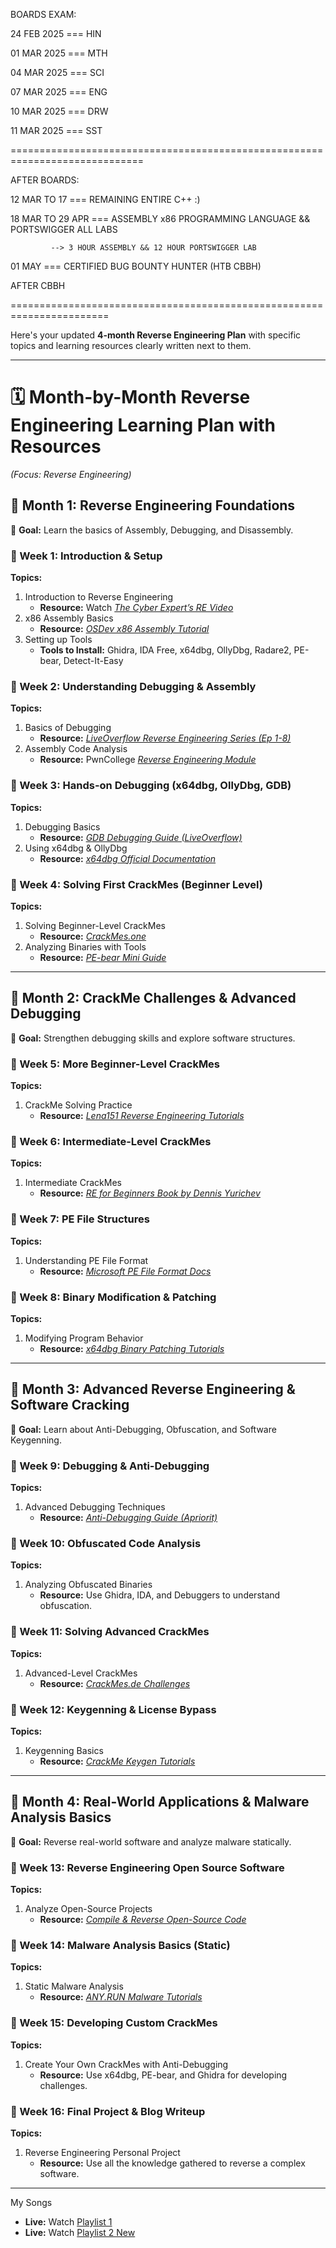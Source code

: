 BOARDS EXAM: 

24 FEB 2025 === HIN

01 MAR 2025 === MTH

04 MAR 2025 === SCI

07 MAR 2025 === ENG

10 MAR 2025 === DRW

11 MAR 2025 === SST


=============================================================================

AFTER BOARDS:

12 MAR TO 17 === REMAINING ENTIRE C++ :)

18 MAR TO 29 APR === ASSEMBLY x86 PROGRAMMING LANGUAGE && PORTSWIGGER ALL LABS

		     --> 3 HOUR ASSEMBLY && 12 HOUR PORTSWIGGER LAB

01 MAY === CERTIFIED BUG BOUNTY HUNTER (HTB CBBH)

AFTER CBBH


=======================================================================

Here's your updated **4-month Reverse Engineering Plan** with specific topics and learning resources clearly written next to them.  

---

# **🗓️ Month-by-Month Reverse Engineering Learning Plan with Resources**  
*(Focus: Reverse Engineering)*  

## **📌 Month 1: Reverse Engineering Foundations**  
🎯 **Goal:** Learn the basics of Assembly, Debugging, and Disassembly.

### **📅 Week 1: Introduction & Setup**  
**Topics:**  
1. Introduction to Reverse Engineering  
   - **Resource:** Watch *[The Cyber Expert’s RE Video](https://www.youtube.com/@thecyberexpert)*  
2. x86 Assembly Basics  
   - **Resource:** *[OSDev x86 Assembly Tutorial](https://wiki.osdev.org/X86_Assembly_Tutorial)*  
3. Setting up Tools  
   - **Tools to Install:** Ghidra, IDA Free, x64dbg, OllyDbg, Radare2, PE-bear, Detect-It-Easy  

### **📅 Week 2: Understanding Debugging & Assembly**  
**Topics:**  
1. Basics of Debugging  
   - **Resource:** *[LiveOverflow Reverse Engineering Series (Ep 1-8)](https://www.youtube.com/c/LiveOverflow)*  
2. Assembly Code Analysis  
   - **Resource:** PwnCollege *[Reverse Engineering Module](https://pwn.college/)*  

### **📅 Week 3: Hands-on Debugging (x64dbg, OllyDbg, GDB)**  
**Topics:**  
1. Debugging Basics  
   - **Resource:** *[GDB Debugging Guide (LiveOverflow)](https://www.youtube.com/c/LiveOverflow)*  
2. Using x64dbg & OllyDbg  
   - **Resource:** *[x64dbg Official Documentation](https://x64dbg.com/)*  

### **📅 Week 4: Solving First CrackMes (Beginner Level)**  
**Topics:**  
1. Solving Beginner-Level CrackMes  
   - **Resource:** *[CrackMes.one](https://crackmes.one/)*  
2. Analyzing Binaries with Tools  
   - **Resource:** *[PE-bear Mini Guide](https://www.hexacorn.com/blog/2018/12/26/pe-bear-a-mini-tutorial/)*  

---

## **📌 Month 2: CrackMe Challenges & Advanced Debugging**  
🎯 **Goal:** Strengthen debugging skills and explore software structures.

### **📅 Week 5: More Beginner-Level CrackMes**  
**Topics:**  
1. CrackMe Solving Practice  
   - **Resource:** *[Lena151 Reverse Engineering Tutorials](https://tuts4you.com/download.php?list.17)*  

### **📅 Week 6: Intermediate-Level CrackMes**  
**Topics:**  
1. Intermediate CrackMes  
   - **Resource:** *[RE for Beginners Book by Dennis Yurichev](https://beginners.re/)*  

### **📅 Week 7: PE File Structures**  
**Topics:**  
1. Understanding PE File Format  
   - **Resource:** *[Microsoft PE File Format Docs](https://learn.microsoft.com/en-us/windows/win32/debug/pe-format)*  

### **📅 Week 8: Binary Modification & Patching**  
**Topics:**  
1. Modifying Program Behavior  
   - **Resource:** *[x64dbg Binary Patching Tutorials](https://www.youtube.com/@crackthec0de)*  

---

## **📌 Month 3: Advanced Reverse Engineering & Software Cracking**  
🎯 **Goal:** Learn about Anti-Debugging, Obfuscation, and Software Keygenning.

### **📅 Week 9: Debugging & Anti-Debugging**  
**Topics:**  
1. Advanced Debugging Techniques  
   - **Resource:** *[Anti-Debugging Guide (Apriorit)](https://www.apriorit.com/dev-blog/316-anti-debugging-and-anti-reverse-engineering-tricks)*  

### **📅 Week 10: Obfuscated Code Analysis**  
**Topics:**  
1. Analyzing Obfuscated Binaries  
   - **Resource:** Use Ghidra, IDA, and Debuggers to understand obfuscation.

### **📅 Week 11: Solving Advanced CrackMes**  
**Topics:**  
1. Advanced-Level CrackMes  
   - **Resource:** *[CrackMes.de Challenges](https://crackmes.de/)*  

### **📅 Week 12: Keygenning & License Bypass**  
**Topics:**  
1. Keygenning Basics  
   - **Resource:** *[CrackMe Keygen Tutorials](https://crackmes.one/)*  

---

## **📌 Month 4: Real-World Applications & Malware Analysis Basics**  
🎯 **Goal:** Reverse real-world software and analyze malware statically.

### **📅 Week 13: Reverse Engineering Open Source Software**  
**Topics:**  
1. Analyze Open-Source Projects  
   - **Resource:** *[Compile & Reverse Open-Source Code](https://github.com/)*  

### **📅 Week 14: Malware Analysis Basics (Static)**  
**Topics:**  
1. Static Malware Analysis  
   - **Resource:** *[ANY.RUN Malware Tutorials](https://www.youtube.com/@anyrun)*  

### **📅 Week 15: Developing Custom CrackMes**  
**Topics:**  
1. Create Your Own CrackMes with Anti-Debugging  
   - **Resource:** Use x64dbg, PE-bear, and Ghidra for developing challenges.  

### **📅 Week 16: Final Project & Blog Writeup**  
**Topics:**  
1. Reverse Engineering Personal Project  
   - **Resource:** Use all the knowledge gathered to reverse a complex software.  

---
My Songs 

- **Live:** Watch [Playlist 1](https://youtube.com/playlist?list=PL40T0C7hFv82AOZwRQTgCToU16E9FtDgZ&feature=shared)
- **Live:** Watch [Playlist 2 New](https://youtube.com/playlist?list=PL40T0C7hFv80jcVVP0dV2VPkSMic6RHsH&feature=shared)


